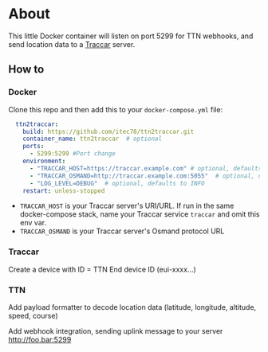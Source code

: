 # About

This little Docker container will listen on port 5299 for TTN webhooks, and send location data to a [Traccar](https://www.traccar.org/) server.  

## How to

### Docker

Clone this repo and then add this to your `docker-compose.yml` file:

```yaml
  ttn2traccar:
    build: https://github.com/itec78/ttn2traccar.git
    container_name: ttn2traccar  # optional
    ports:
      - 5299:5299 #Port change
    environment:
      - "TRACCAR_HOST=https://traccar.example.com" # optional, defaults to http://traccar:8082
      - "TRACCAR_OSMAND=http://traccar.example.com:5055"  # optional, defaults to http://[TRACCAR_HOST]:5055
      - "LOG_LEVEL=DEBUG"  # optional, defaults to INFO
    restart: unless-stopped
  ```
  
  * `TRACCAR_HOST` is your Traccar server's URI/URL. If run in the same docker-compose stack, name your Traccar service `traccar` and omit this env var.
  * `TRACCAR_OSMAND` is your Traccar server's Osmand protocol URL
  



### Traccar

Create a device with ID = TTN End device ID (eui-xxxx...)

### TTN

Add payload formatter to decode location data (latitude, longitude, altitude, speed, course)

Add webhook integration, sending uplink message to your server http://foo.bar:5299

